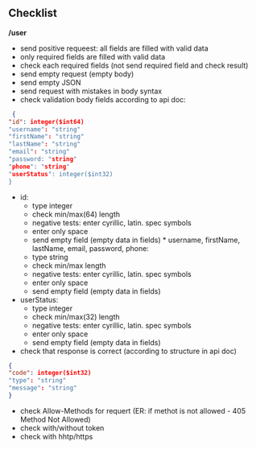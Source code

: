 ## Checklist

**/user**
* send positive requeest: all fields are filled with valid data
* only required fields are filled with valid data
* check each required fields (not send required field and check result)
* send empty request (empty body)
* send empty JSON
* send request with mistakes in body syntax
* check validation body fields according to api doc:
```json
 {
"id": integer($int64)
"username": "string"
"firstName": "string"
"lastName": "string"
"email": "string"
"password: "string"
"phone": "string"
"userStatus": integer($int32)
}
```
   * id:
       * type integer
       * check min/max(64) length
       * negative tests: enter cyrillic, latin. spec symbols 
       * enter only space
       * send empty field (empty data in fields)
    * username, firstName, lastName, email, password, phone: 
       * type string
       * check min/max length
       * negative tests: enter cyrillic, latin. spec symbols 
       * enter only space
       * send empty field (empty data in fields)
   * userStatus:
       * type integer
       * check min/max(32) length
       * negative tests: enter cyrillic, latin. spec symbols 
       * enter only space
       * send empty field (empty data in fields)
* check that response is correct (according to structure in api doc)
```json
{
"code": integer($int32)
"type": "string"
"message": "string"
}
```
* check Allow-Methods for requert (ER: if methot is not allowed - 405 Method Not Allowed)
* check with/without token
* check with hhtp/https
